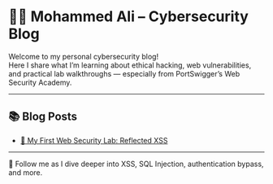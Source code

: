 # 👨‍💻 Mohammed Ali – Cybersecurity Blog

Welcome to my personal cybersecurity blog!  
Here I share what I’m learning about ethical hacking, web vulnerabilities, and practical lab walkthroughs — especially from PortSwigger’s Web Security Academy.

---

## 📚 Blog Posts

- [🧪 My First Web Security Lab: Reflected XSS](reflected-xss.md)

---

🔐 Follow me as I dive deeper into XSS, SQL Injection, authentication bypass, and more.

